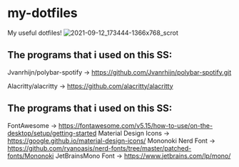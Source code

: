 # my-dotfiles

My useful dotfiles!
![2021-09-12_173444-1366x768_scrot](https://user-images.githubusercontent.com/63163893/139112323-ea81aee5-c43b-4da9-a12b-f9f2344a0cef.png)

The programs that i used on this SS:
--
Jvanrhijn/polybar-spotify -> https://github.com/Jvanrhijn/polybar-spotify.git

Alacritty/alacritty -> https://github.com/alacritty/alacritty

The programs that i used on this SS:
--
FontAwesome -> https://fontawesome.com/v5.15/how-to-use/on-the-desktop/setup/getting-started
Material Design Icons -> https://google.github.io/material-design-icons/
Mononoki Nerd Font -> https://github.com/ryanoasis/nerd-fonts/tree/master/patched-fonts/Mononoki
JetBrainsMono Font -> https://www.jetbrains.com/lp/mono/
